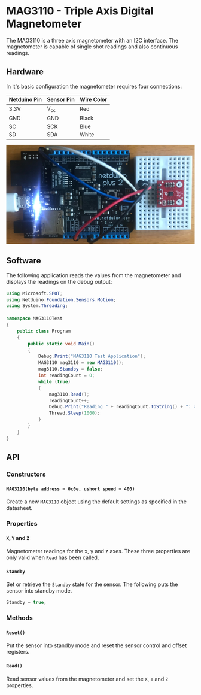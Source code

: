 # MAG3110 - Triple Axis Digital Magnetometer

The MAG3110 is a three axis magnetometer with an I2C interface.  The magnetometer is capable of single shot readings and also continuous readings.

## Hardware

In it's basic configuration the magnetometer requires four connections:

| Netduino Pin | Sensor Pin     | Wire Color |
|--------------|----------------|------------|
| 3.3V         | V<sub>cc</sub> | Red        |
| GND          | GND            | Black      |
| SC           | SCK            | Blue       |
| SD           | SDA            | White      |

![MAG3110 on Breadboard](MAG3110OnBreadboard.png)

## Software

The following application reads the values from the magnetometer and displays the readings on the debug output:

```csharp
using Microsoft.SPOT;
using Netduino.Foundation.Sensors.Motion;
using System.Threading;

namespace MAG3110Test
{
    public class Program
    {
        public static void Main()
        {
            Debug.Print("MAG3110 Test Application");
            MAG3110 mag3110 = new MAG3110();
            mag3110.Standby = false;
            int readingCount = 0;
            while (true)
            {
                mag3110.Read();
                readingCount++;
                Debug.Print("Reading " + readingCount.ToString() + ": x = " + mag3110.X.ToString() + ", y = " + mag3110.Y.ToString() + ", z = " + mag3110.Z.ToString());
                Thread.Sleep(1000);
            }
        }
    }
}
```

## API

### Constructors

#### `MAG3110(byte address = 0x0e, ushort speed = 400)`

Create a new `MAG3110` object using the default settings as specified in the datasheet.

### Properties

#### `X`, `Y` and `Z`

Magnetometer readings for the x, y and z axes.  These three properties are only valid when `Read` has been called.

#### `Standby`

Set or retrieve the `Standby` state for the sensor.  The following puts the sensor into standby mode.

```csharp
Standby = true;
```

### Methods

#### `Reset()`

Put the sensor into standby mode and reset the sensor control and offset registers.

#### `Read()`

Read sensor values from the magnetometer and set the `X`, `Y` and `Z` properties.
